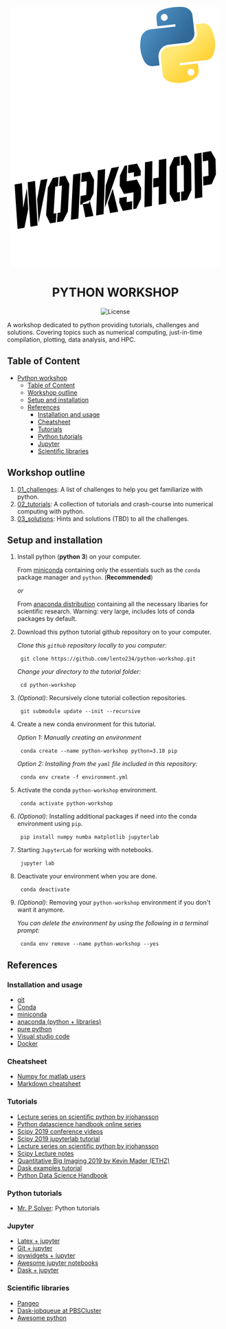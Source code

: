 
<div align="center">

![logo](assets/logo.svg)

# **PYTHON WORKSHOP**

![License](https://img.shields.io/github/license/lento234/cv?style=flat-square&color=blue&labelColor=000000)

</div>

A workshop dedicated to python providing tutorials, challenges and solutions. Covering topics such as numerical computing, just-in-time compilation, plotting, data analysis, and HPC.

## Table of Content
- [Python workshop](#python-workshop)
  - [Table of Content](#table-of-content)
  - [Workshop outline](#workshop-outline)
  - [Setup and installation](#setup-and-installation)
  - [References](#references)
    - [Installation and usage](#installation-and-usage)
    - [Cheatsheet](#cheatsheet)
    - [Tutorials](#tutorials)
    - [Python tutorials](#python-tutorials)
    - [Jupyter](#jupyter)
    - [Scientific libraries](#scientific-libraries)

## Workshop outline

1. [01_challenges](01_challenges/README.md): A list of challenges to help you get familiarize with python.
2. [02_tutorials](02_tutorials/README.md): A collection of tutorials and crash-course into numerical computing with python.
3. [03_solutions](03_solutions/README.md): Hints and solutions (TBD) to all the challenges.

## Setup and installation

1. Install python (**python 3**) on your computer.

    From [miniconda](https://conda.io/miniconda.html) containing only the essentials such as the `conda` package  manager and `python`. (**Recommended**)

    *or*

    From [anaconda distribution](https://www.anaconda.com/download/) containing all the necessary libaries for scientific research. Warning: very large, includes lots of conda packages by default.

2. Download this python tutorial github repository on to your computer.

    *Clone this `github` repository locally to you computer:*

        git clone https://github.com/lento234/python-workshop.git

    *Change your directory to the tutorial folder:*

        cd python-workshop

3. *(Optional)*: Recursively clone tutorial collection repositories.

        git submodule update --init --recursive

4. Create a new conda environment for this tutorial.

    *Option 1: Manually creating an environment*

        conda create --name python-workshop python=3.10 pip

    *Option 2: Installing from the `yaml` file included in this repository:*

        conda env create -f environment.yml

5. Activate the conda `python-workshop` environment.

        conda activate python-workshop

6. *(Optional)*: Installing additional packages if need into the conda environment using `pip`.

        pip install numpy numba matplotlib jupyterlab

7. Starting `JupyterLab` for working with notebooks.

        jupyter lab

8. Deactivate your environment when you are done.

        conda deactivate

9. *(Optional)*: Removing your `python-workshop` environment if you don't want it anymore.

    *You can delete the environment by using the following in a terminal prompt:*

        conda env remove --name python-workshop --yes


## References

### Installation and usage

- [git](https://git-scm.com/)
- [Conda](https://conda.io/projects/conda/en/latest/index.html)
- [miniconda](https://docs.conda.io/en/latest/miniconda.html)
- [anaconda (python + libraries)](https://www.anaconda.com/distribution/)
- [pure python](https://www.python.org/downloads/)
- [Visual studio code](https://code.visualstudio.com/)
- [Docker](https://hub.docker.com/)

### Cheatsheet

- [Numpy for matlab users](https://docs.scipy.org/doc/numpy/user/numpy-for-matlab-users.html)
- [Markdown cheatsheet](https://github.com/adam-p/markdown-here/wiki/Markdown-Cheatsheet)

### Tutorials

- [Lecture series on scientific python by jrjohansson](https://github.com/jrjohansson/scientific-python-lectures)
- [Python datascience handbook online series](https://jakevdp.github.io/PythonDataScienceHandbook/index.html)
- [Scipy 2019 conference videos](https://www.youtube.com/user/EnthoughtMedia/videos)
- [Scipy 2019 jupyterlab tutorial](https://github.com/jupyterlab/scipy2019-jupyterlab-tutorial)
- [Lecture series on scientific python by jrjohansson](https://github.com/jrjohansson/scientific-python-lectures)
- [Scipy Lecture notes](https://scipy-lectures.org/)
- [Quantitative Big Imaging 2019 by Kevin Mader (ETHZ)](https://github.com/kmader/Quantitative-Big-Imaging-2019)
- [Dask examples tutorial](https://github.com/dask/dask-examples)
- [Python Data Science Handbook](https://jakevdp.github.io/PythonDataScienceHandbook/)

### Python tutorials

- [Mr. P Solver](https://www.youtube.com/c/MrPSolver): Python tutorials


### Jupyter

- [Latex + jupyter](https://github.com/jupyterlab/jupyterlab-latex)
- [Git + jupyter](https://github.com/jupyterlab/jupyterlab-git)
- [ipywidgets + jupyter](https://github.com/jupyter-widgets/ipywidgets)
- [Awesome jupyter notebooks](https://github.com/markusschanta/awesome-jupyter)
- [Dask + jupyter](https://github.com/dask/dask-labextension)

### Scientific libraries

- [Pangeo](https://pangeo.io/)
- [Dask-jobqueue at PBSCluster](https://andersonbanihirwe.dev/talks/dask-jupyter-scipy-2019.html)
- [Awesome python](https://awesome-python.com)
